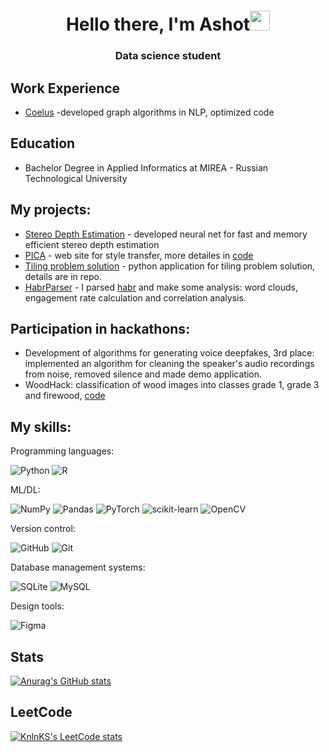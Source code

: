 <h1 align="center">Hello there, I'm Ashot<img src="https://github.com/blackcater/blackcater/raw/main/images/Hi.gif" height="32"/></h1>
<h3 align="center">Data science student</h3>

## Work Experience
- [Coelus](https://coelus.ru/) -developed graph algorithms in NLP, optimized code

## Education
- Bachelor Degree in Applied Informatics at MIREA - Russian Technological University

## My projects:
- [Stereo Depth Estimation](https://github.com/MelikbekyanAshot/stereo-depth-estimation) - developed neural net for fast and memory efficient stereo depth estimation
- [PICA](https://share.streamlit.io/melikbekyanashot/pica/main/main_app.py) - web site for style transfer, more detailes in [code](https://github.com/MelikbekyanAshot/PICA)
- [Tiling problem solution](https://github.com/MelikbekyanAshot/CoelusTestTask) - python application for tiling problem solution, details are in repo.
- [HabrParser](https://github.com/MelikbekyanAshot/Data-Science/tree/main/Habr%20Parser) - I parsed [habr](https://habr.com/ru/all/) and make some analysis: word clouds, engagement rate calculation and correlation analysis.

## Participation in hackathons:
- Development of algorithms for generating voice deepfakes, 3rd place: implemented an algorithm for cleaning the speaker's audio recordings from noise, removed silence and made demo application. 
- WoodHack: classification of wood images into classes grade 1, grade 3 and firewood, [code](https://github.com/MelikbekyanAshot/wood-classification/tree/main)

## My skills:
Programming languages:

![Python](https://img.shields.io/badge/python-3670A0?style=for-the-badge&logo=python&logoColor=ffdd54)
![R](https://img.shields.io/badge/r-%23276DC3.svg?style=for-the-badge&logo=r&logoColor=white)

ML/DL:

![NumPy](https://img.shields.io/badge/numpy-%23013243.svg?style=for-the-badge&logo=numpy&logoColor=white)
![Pandas](https://img.shields.io/badge/pandas-%23150458.svg?style=for-the-badge&logo=pandas&logoColor=white)
![PyTorch](https://img.shields.io/badge/PyTorch-%23EE4C2C.svg?style=for-the-badge&logo=PyTorch&logoColor=white)
![scikit-learn](https://img.shields.io/badge/scikit--learn-%23F7931E.svg?style=for-the-badge&logo=scikit-learn&logoColor=white)
![OpenCV](https://img.shields.io/badge/opencv-%23white.svg?style=for-the-badge&logo=opencv&logoColor=white)

Version control:

![GitHub](https://img.shields.io/badge/github-%23121011.svg?style=for-the-badge&logo=github&logoColor=white)
![Git](https://img.shields.io/badge/git-%23F05033.svg?style=for-the-badge&logo=git&logoColor=white)

Database management systems:

![SQLite](https://img.shields.io/badge/sqlite-%2307405e.svg?style=for-the-badge&logo=sqlite&logoColor=white)
![MySQL](https://img.shields.io/badge/mysql-%2300f.svg?style=for-the-badge&logo=mysql&logoColor=white)

Design tools:

![Figma](https://img.shields.io/badge/figma-%23F24E1E.svg?style=for-the-badge&logo=figma&logoColor=white)

## Stats
[![Anurag's GitHub stats](https://github-readme-stats.vercel.app/api?username=MelikbekyanAshot)](https://github.com/anuraghazra/github-readme-stats)

## LeetCode
[![KnlnKS's LeetCode stats](https://leetcode-stats-six.vercel.app/api?username=MelikbekyanAshot)](https://github.com/KnlnKS/leetcode-stats)
